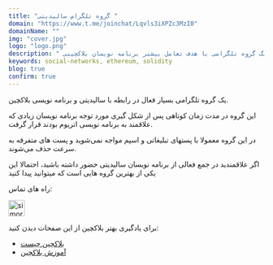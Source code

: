 ```yaml
---
title: "گروه تلگرام سالیدیتی "
domain: "https://www.t.me/joinchat/Lqvls3iXPZc3MzI0"
domainName: ""
img: "cover.jpg"
logo: "logo.png"
description: " یگ گروه تلگرامی با هدف تعامل بیشتر برنامه نویسان بلاکچینی"
keywords: social-networks, ethereum, solidity
blog: true
confirm: true
---
```


یک گروه تلگرامی بسیار فعال در رابطه با سالیدیتی و برنامه نویسی بلاکچین.

این گروه در مدت زمان کوتاهی پس از شکل گیری مورد توجه برنامه نویسان زیادی که علاقمند به برنامه نویسی اتریوم بودند قرار گرفت.

در این گروه معمولا با پستهای تبلیغاتی و اسپم مواجه نمی‌شوید و پست های متفرقه به سرعت حذف می‌شوند.

اگر علاقمندید در جمع فعالی از برنامه نویسان سالیدیتی حضور داشته باشید، احتمالا این یکی از بهترین گروه هایی است که میتوانید پیدا کنید

<section id="project-contact-sectiton">
<p id="project-contacts-title">
راه های تماس:
</p>
<p id="project-socialnetworks">
    <a target="_blank"  href="https://t.me/joinchat/Lqvls3iXPZc3MzI0">
    <img loading="lazy" alt="simorgh telegram icon" width="32" height="32" class="project-socialnetwork-icon" src="https://icons.iconarchive.com/icons/papirus-team/papirus-apps/32/telegram-icon.png"/>
    </a>
</p>

</sectiton>
<div class="blockquote">برای یادگیری بهتر بلاکچین از این صفحات دیدن کنید:
<ul>
	<li><a href="/what-is-blockchain">بلاکچین چیست</a></li>
	<li><a href="/learning">آموزش بلاکچین</a></li>
</ul>
</div>
